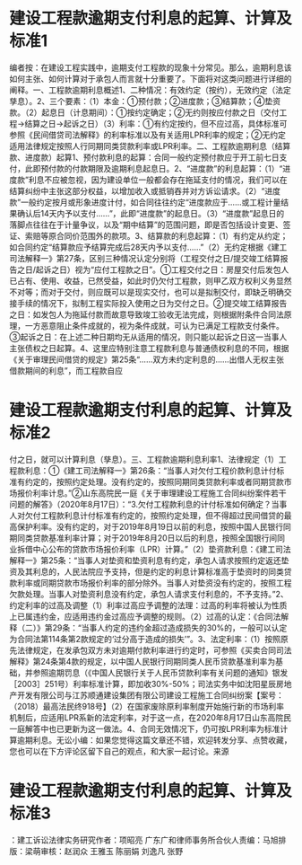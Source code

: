 # 建设工程款逾期支付利息的起算、计算及标准1

编者按：在建设工程实践中，逾期支付工程款的现象十分常见。那么，逾期利息该如何主张、如何计算对于承包人而言就十分重要了。下面将对这类问题进行详细的阐释。一、工程款逾期利息概述1、二种情况：有效约定（按约），无效约定（法定孳息）。2、三个要素：（1）本金：①预付款；②进度款；③结算款；④垫资款。（2）起息日（计息期间）：①按约定确定；②无约则按应付款之日（交付工程→结算之日→起诉之日）（3）利率：①有约定按约，但不应过高，具体标准可参照《民间借贷司法解释》的利率标准以及有关适用LPR利率的规定；②无约定适用法律规定按照人行同期同类贷款利率或LPR利率。二、工程款逾期利息（结算款、进度款）起算1、预付款利息的起算：合同一般约定预付款应于开工前七日支付，此即预付款的付款期限及逾期利息起息日。2、“进度款”的利息起算：（1）“进度款”利息不应被忽视，因为建设单位一般都会存在拖延支付的情况，我们可以在结算纠纷中主张这部分权益，以增加收入或抵销吞并对方诉讼请求。（2）“进度款”一般约定按月或形象进度计付，如合同往往约定“进度款应于……或工程计量结果确认后14天内予以支付……”，此即“进度款”的起息日。（3）“进度款”起息日的落脚点往往在于计量争议，以及“期中结算”的范围问题，即是否包括设计变更、签证、索赔等原合同价范围外的款项。3、结算款的利息起算：（1）有约定从约定；如合同约定“结算款应予结算完成后28天内予以支付……”（2）无约定根据《建工司法解释一》第27条，区别三种情况认定分别将（工程交付之日/提交竣工结算报告之日/起诉之日）视为“应付工程款之日”。①工程交付之日：房屋交付后发包人已占有、使用、收益，已然受益，如此时仍欠付工程款，则甲乙双方权利义务显然不对等；而对于交付，则应既可以是现实交付，也可以是拟制交付，即缺乏明确交接手续的情况下，拟制工程实际投入使用之日为交付之日。②提交竣工结算报告之日：如发包人为拖延付款而故意导致竣工验收无法完成，则根据附条件合同法原理，一方恶意阻止条件成就的，视为条件成就，可认为已满足工程款支付条件。③起诉之日：在上述二种日期均无从适用的情况，则只能以起诉之日这一当事人主张债权之日起算。4、这里应特别注意工程款利息与普通债权利息的不同，根据《关于审理民间借贷的规定》第25条“……双方未约定利息的……出借人无权主张借款期间的利息”，而工程款自应

# 建设工程款逾期支付利息的起算、计算及标准2

付之日，就可以计算利息（孳息）。三、工程款逾期利息利率1、法律规定（1）工程款利息：①《建工司法解释一》第26条：“当事人对欠付工程价款利息计付标准有约定的，按照约定处理。没有约定的，按照同期同类贷款利率或者同期贷款市场报价利率计息。”②山东高院民一庭《关于审理建设工程施工合同纠纷案件若干问题的解答》（2020年8月17日）：“3.欠付工程款利息的计付标准如何确定？当事人对欠付工程款利息计付标准有约定的，按照约定处理，但不得超过民间借贷的最高保护利率。没有约定的，对于2019年8月19日以前的利息，按照中国人民银行同期同类贷款基准利率计算；对于2019年8月20日以后的利息，按照全国银行间同业拆借中心公布的贷款市场报价利率（LPR）计算。”（2）垫资款利息：《建工司法解释一》第25条：“当事人对垫资和垫资利息有约定，承包人请求按照约定返还垫资及其利息的，人民法院应予支持，但是约定的利息计算标准高于垫资时的同类贷款利率或同期贷款市场报价利率的部分除外。当事人对垫资没有约定的，按照工程欠款处理。当事人对垫资利息没有约定，承包人请求支付利息的，不予支持。”2、约定利率的过高及调整（1）利率过高应予调整的法理：过高的利率将被认为性质上已属违约金，应适用违约金过高应予调整的规则。（2）过高的认定：《合同法解释（二）》第29条：“当事人约定的违约金超过造成损失的30%的，一般可以认定为合同法第114条第2款规定的‘过分高于造成的损失’”。3、法定利率：（1）按照原先法律规定，在发承包双方未对逾期付款利率进行约定时，可参照《买卖合同司法解释》第24条第4款的规定，以中国人民银行同期同类人民币贷款基准利率为基础，并参照逾期罚息（《中国人民银行关于人民币贷款利率有关问题的通知》银发［2003］251号）利率标准计算，即加收30%-50%；司法实务中如沈阳星辰房地产开发有限公司与江苏顺通建设集团有限公司建设工程施工合同纠纷案【案号：（2018）最高法民终918号】（2）在国家废除原利率制度开始施行新的市场利率机制后，应适用LPR系新的法定利率，对于这一点，在2020年8月17日山东高院民一庭解答中也已更新为这一做法。4、合同无效情况下，仍可按LPR利率为标准计算逾期利息。无讼小编：如果您觉得这篇文章还不错，欢迎转发分享、点赞收藏，您也可以在下方评论区留下自己的观点，和大家一起讨论。来源

# 建设工程款逾期支付利息的起算、计算及标准3

：建工诉讼法律实务研究作者：项昭亮 广东广和律师事务所合伙人责编：马旭排版：梁萌审核：赵润众 王雅玉 陈丽娟 刘逸凡 张野

